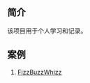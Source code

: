## 简介
该项目用于个人学习和记录。

## 案例
1. [FizzBuzzWhizz](src/main/java/pers/lyning/kata/fizzbuzzwhizz/README.md)
